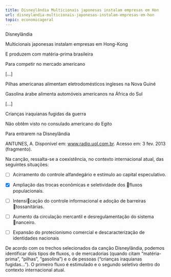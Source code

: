 ```yaml
---
title: Disneylândia Multicionais japonesas instalam empresas em Hon
url: disneylandia-multicionais-japonesas-instalam-empresas-em-hon
topic: economicageral
---
```



Disneylândia

Multicionais japonesas instalam empresas em Hong-Kong

E produzem com matéria-prima brasileira

Para competir no mercado americano

\[...]

Pilhas americanas alimentam eletrodomésticos ingleses na Nova Guiné

Gasolina árabe alimenta automóveis americanos na África do Sul

\[...]

Crianças iraquianas fugidas da guerra

Não obtêm visto no consulado americano do Egito

Para entrarem na Disneylândia

ANTUNES, A. Disponível em: www.radio.uol.com.br. Acesso em: 3 fev. 2013 (fragmento).

Na canção, ressalta-se a coexistência, no contexto internacional atual, das seguintes situações:



- [ ] Acirramento do controle alfandegário e estímulo ao capital especulativo.
- [x] Ampliação das trocas econômicas e seletividade dos fluxos populacionais.
- [ ] Intensicação do controle informacional e adoção de barreiras tossanitárias.
- [ ] Aumento da circulação mercantil e desregulamentação do sistema nanceiro.
- [ ] Expansão do protecionismo comercial e descaracterização de identidades nacionais


De acordo com os trechos selecionados da canção Disneylândia, podemos identificar dois tipos de fluxos, o de mercadorias (quando citam “matéria-prima”, “pilhas”, “gasolina”) e o de pessoas (“crianças iraquianas fugidas…”). O primeiro fluxo é estimulado e o segundo seletivo dentro do contexto internacional atual.
